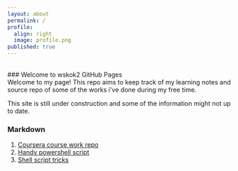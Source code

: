 ```yaml
---
layout: about
permalink: /
profile:
  align: right
  image: profile.png
published: true
---
```



<br>
### Welcome to wskok2 GitHub Pages
<br>
Welcome to my page! This repo aims to keep track of my learning notes and source repo of some of the works i've done during my free time.

This site is still under construction and some of the information might not up to date.

### Markdown

1. [Coursera course work repo](https://github.com/wskok2/AI-and-ML)
2. [Handy powershell script](https://github.com/wskok2/powershell)
3. [Shell script tricks](https://wskok2.github.io/bash_script.md)
